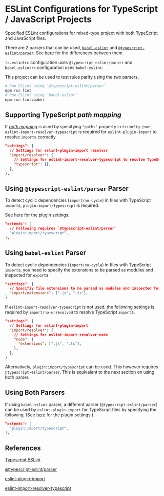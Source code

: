 # ESLint Configurations for TypeScript / JavaScript Projects

Specified ESLint configurations for mixed-type project with both TypeScript and JavaScript files.

There are 2 parsers that can be used, [`babel-eslint`](https://github.com/babel/babel-eslint) and [`@typescript-eslint/parser`](https://github.com/typescript-eslint/typescript-eslint/tree/master/packages/parser). See [here](https://github.com/typescript-eslint/typescript-eslint#what-about-babel-and-babel-eslint) for the differences between them.

`ts.eslintrc` configuration uses `@typescript-eslint/parser` and `babel.eslintrc` configuration uses `babel-eslint`.

This project can be used to test rules parity using the two parsers.

```sh
# Run ESLint using `@typescript-eslint/parser` 
npm run lint
# Run ESLint using `babel-eslint` 
npm run lint:babel
```

## Supporting TypeScript _path mapping_

If [_path mapping_](https://www.typescriptlang.org/docs/handbook/module-resolution.html#path-mapping) is used by specifying `"paths"` property in `tsconfig.json`, `eslint-import-resolver-typescript` is required for `eslint-plugin-import` to resolve `import`s correctly.

```json
"settings": {
  // Settings for eslint-plugin-import resolver
  "import/resolver": {
    // Settings for eslint-import-resolver-typescript to resolve TypeScript path mapping.
    "typescript": {},
  },
},
```

## Using `@typescript-eslint/parser` Parser

To detect cyclic dependencies (`import/no-cycle`) in files with TypeScript `import`s, `plugin:import/typescript` is required.

See [here](https://github.com/benmosher/eslint-plugin-import/blob/master/config/typescript.js) for the plugin settings.

```json
"extends": [
  // Following requires `@typescript-eslint/parser`
  "plugin:import/typescript",
],
```

## Using `babel-eslint` Parser

To detect cyclic dependencies (`import/no-cycle`) in files with TypeScript `import`s, you need to specify the extensions to be parsed as modules and inspected for `export`s

```json
"settings": {
  // Specifiy file extensions to be parsed as modules and inspected for `export`s
  "import/extensions": [".js", ".ts"],
}
```

If `eslint-import-resolver-typescript` is not used, the following settings is required by `import/no-unresolved` to resolve TypeScript `import`s.

```json
"settings": {
  // Settings for eslint-plugin-import
  "import/resolver": {
    // Settings for eslint-import-resolver-node
    "node": {
      "extensions": [".js", ".ts"],
    },
  },
}
```

Alternatively, `plugin:import/typescript` can be used. This however requires `@typescript-eslint/parser`. This is equivalent to the next section on using both parser.

## Using Both Parsers

If using `babel-eslint` parser, a different parser (`@typescript-eslint/parser`) can be used by `eslint-plugin-import` for TypeScript files by specifying the following. (See [here](https://github.com/benmosher/eslint-plugin-import/blob/master/config/typescript.js) for the plugin settings.)

```json
"extends": [
  "plugin:import/typescript",
],
```

## References

[Typescript ESLint](https://github.com/typescript-eslint/typescript-eslint)

[@typescript-eslint/parser](https://github.com/typescript-eslint/typescript-eslint/tree/master/packages/parser)

[eslint-plugin-import](https://github.com/benmosher/eslint-plugin-import)

[eslint-import-resolver-typescript](https://github.com/alexgorbatchev/eslint-import-resolver-typescript)

